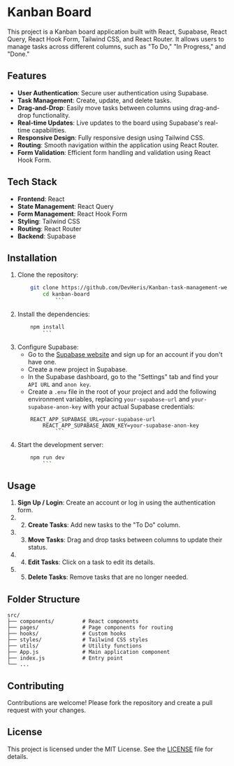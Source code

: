 # Kanban Board

This project is a Kanban board application built with React, Supabase, React Query, React Hook Form, Tailwind CSS, and React Router. It allows users to manage tasks across different columns, such as "To Do," "In Progress," and "Done."

## Features

- **User Authentication**: Secure user authentication using Supabase.
- **Task Management**: Create, update, and delete tasks.
- **Drag-and-Drop**: Easily move tasks between columns using drag-and-drop functionality.
- **Real-time Updates**: Live updates to the board using Supabase's real-time capabilities.
- **Responsive Design**: Fully responsive design using Tailwind CSS.
- **Routing**: Smooth navigation within the application using React Router.
- **Form Validation**: Efficient form handling and validation using React Hook Form.

## Tech Stack

- **Frontend**: React
- **State Management**: React Query
- **Form Management**: React Hook Form
- **Styling**: Tailwind CSS
- **Routing**: React Router
- **Backend**: Supabase

## Installation

1. Clone the repository:
   ````bash
       git clone https://github.com/DevHeris/Kanban-task-management-web-app.git
           cd kanban-board
               ```
   ````
2. Install the dependencies:
   ````bash
       npm install
           ```
   ````
3. Configure Supabase:
   - Go to the [Supabase website](https://supabase.io/) and sign up for an account if you don't have one.
   - Create a new project in Supabase.
   - In the Supabase dashboard, go to the "Settings" tab and find your `API URL` and `anon key`.
   - Create a `.env` file in the root of your project and add the following environment variables, replacing `your-supabase-url` and `your-supabase-anon-key` with your actual Supabase credentials:
   ````env
       REACT_APP_SUPABASE_URL=your-supabase-url
           REACT_APP_SUPABASE_ANON_KEY=your-supabase-anon-key
               ```
   ````
4. Start the development server:
   ````bash
       npm run dev
           ```
   ````

## Usage

1. **Sign Up / Login**: Create an account or log in using the authentication form.
2. 2. **Create Tasks**: Add new tasks to the "To Do" column.
3. 3. **Move Tasks**: Drag and drop tasks between columns to update their status.
4. 4. **Edit Tasks**: Click on a task to edit its details.
5. 5. **Delete Tasks**: Remove tasks that are no longer needed.

## Folder Structure

```plaintext
src/
├── components/         # React components
├── pages/              # Page components for routing
├── hooks/              # Custom hooks
├── styles/             # Tailwind CSS styles
├── utils/              # Utility functions
├── App.js              # Main application component
├── index.js            # Entry point
└── ...
```

## Contributing

Contributions are welcome! Please fork the repository and create a pull request with your changes.

## License

This project is licensed under the MIT License. See the [LICENSE](LICENSE) file for details.
